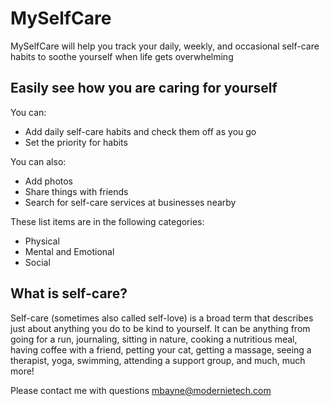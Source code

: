 # MySelfCare

MySelfCare will help you track your daily, weekly, and occasional self-care habits to soothe yourself when life gets overwhelming

## Easily see how you are caring for yourself
You can:
  - Add daily self-care habits and check them off as you go
  - Set the priority for habits
  
You can also:
  - Add photos
  - Share things with friends
  - Search for self-care services at businesses nearby
  
These list items are in the following categories:

  - Physical 
  - Mental and Emotional
  - Social

## What is self-care?
Self-care (sometimes also called self-love) is a broad term that describes just about anything you do to be kind to yourself.  It can be anything from going for a run, journaling, sitting in nature, cooking a nutritious meal, having coffee with a friend, petting your cat, getting a massage, seeing a therapist, yoga, swimming, attending a support group, and much, much more!

Please contact me with questions <mbayne@modernietech.com>